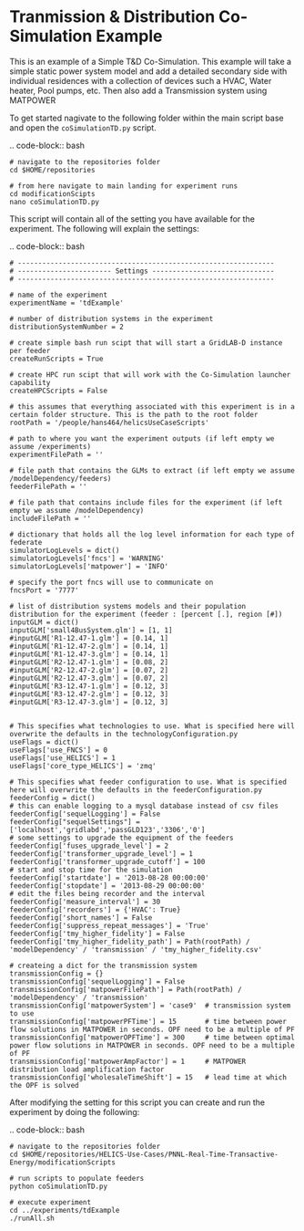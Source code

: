 Tranmission & Distribution Co-Simulation Example
================================================

This is an example of a Simple T&D Co-Simulation. This example will take a simple static power system model and add a detailed secondary side with individual residences with a collection of devices such a HVAC, Water heater, Pool pumps, etc. Then also add a Transmission system using MATPOWER

To get started nagivate to the following folder within the main script base and open the `coSimulationTD.py` script.

.. code-block:: bash
	
	# navigate to the repositories folder
	cd $HOME/repositories

	# from here navigate to main landing for experiment runs
	cd modificationScipts
	nano coSimulationTD.py


This script will contain all of the setting you have available for the experiment. The following will explain the settings:

.. code-block:: bash

	# ---------------------------------------------------------------
	# ----------------------- Settings ------------------------------
	# ---------------------------------------------------------------
	
	# name of the experiment
	experimentName = 'tdExample'
	
	# number of distribution systems in the experiment
	distributionSystemNumber = 2
	
	# create simple bash run scipt that will start a GridLAB-D instance per feeder
	createRunScripts = True
	
	# create HPC run scipt that will work with the Co-Simulation launcher capability
	createHPCScripts = False
	
	# this assumes that everything associated with this experiment is in a certain folder structure. This is the path to the root folder
	rootPath = '/people/hans464/helicsUseCaseScripts'
	
	# path to where you want the experiment outputs (if left empty we assume /experiments)
	experimentFilePath = ''
	
	# file path that contains the GLMs to extract (if left empty we assume /modelDependency/feeders)
	feederFilePath = ''
	
	# file path that contains include files for the experiment (if left empty we assume /modelDependency)
	includeFilePath = ''
	
	# dictionary that holds all the log level information for each type of federate
	simulatorLogLevels = dict()
	simulatorLogLevels['fncs'] = 'WARNING'
	simulatorLogLevels['matpower'] = 'INFO'
	
	# specify the port fncs will use to communicate on
	fncsPort = '7777'
	
	# list of distribution systems models and their population distribution for the experiment (feeder : [percent [.], region [#])
	inputGLM = dict()
	inputGLM['small4BusSystem.glm'] = [1, 1]
	#inputGLM['R1-12.47-1.glm'] = [0.14, 1]
	#inputGLM['R1-12.47-2.glm'] = [0.14, 1]
	#inputGLM['R1-12.47-3.glm'] = [0.14, 1]
	#inputGLM['R2-12.47-1.glm'] = [0.08, 2]
	#inputGLM['R2-12.47-2.glm'] = [0.07, 2]
	#inputGLM['R2-12.47-3.glm'] = [0.07, 2]
	#inputGLM['R3-12.47-1.glm'] = [0.12, 3]
	#inputGLM['R3-12.47-2.glm'] = [0.12, 3]
	#inputGLM['R3-12.47-3.glm'] = [0.12, 3]
	
	
	# This specifies what technologies to use. What is specified here will overwrite the defaults in the technologyConfiguration.py
	useFlags = dict()
	useFlags['use_FNCS'] = 0
	useFlags['use_HELICS'] = 1
	useFlags['core_type_HELICS'] = 'zmq'
	
	# This specifies what feeder configuration to use. What is specified here will overwrite the defaults in the feederConfiguration.py	
	feederConfig = dict()
	# this can enable logging to a mysql database instead of csv files
	feederConfig['sequelLogging'] = False
	feederConfig["sequelSettings"] = ['localhost','gridlabd','passGLD123','3306','0']
	# some settings to upgrade the equipment of the feeders
	feederConfig['fuses_upgrade_level'] = 2
	feederConfig['transformer_upgrade_level'] = 1
	feederConfig['transformer_upgrade_cutoff'] = 100
	# start and stop time for the simulation
	feederConfig['startdate'] = '2013-08-28 00:00:00'
	feederConfig['stopdate'] = '2013-08-29 00:00:00'
	# edit the files being recorder and the interval
	feederConfig['measure_interval'] = 30
	feederConfig['recorders'] = {'HVAC': True}
	feederConfig['short_names'] = False
	feederConfig['suppress_repeat_messages'] = 'True'
	feederConfig['tmy_higher_fidelity'] = False
	feederConfig['tmy_higher_fidelity_path'] = Path(rootPath) / 'modelDependency' / 'transmission' / 'tmy_higher_fidelity.csv'
	
	# createing a dict for the transmission system
	transmissionConfig = {}
	transmissionConfig['sequelLogging'] = False
	transmissionConfig['matpowerFilePath'] = Path(rootPath) / 'modelDependency' / 'transmission'
	transmissionConfig['matpowerSystem'] = 'case9'	# transmission system to use
	transmissionConfig['matpowerPFTime'] = 15 		# time between power flow solutions in MATPOWER in seconds. OPF need to be a multiple of PF
	transmissionConfig['matpowerOPFTime'] = 300		# time between optimal power flow solutions in MATPOWER in seconds. OPF need to be a multiple of PF
	transmissionConfig['matpowerAmpFactor'] = 1		# MATPOWER distribution load amplification factor
	transmissionConfig['wholesaleTimeShift'] = 15 	# lead time at which the OPF is solved


After modifying the setting for this script you can create and run the experiment by doing the following:
 
.. code-block:: bash 

	# navigate to the repositories folder
	cd $HOME/repositories/HELICS-Use-Cases/PNNL-Real-Time-Transactive-Energy/modificationScripts
	
	# run scripts to populate feeders
	python coSimulationTD.py
	
	# execute experiment
	cd ../experiments/tdExample
	./runAll.sh